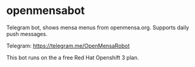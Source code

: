 # openmensabot
Telegram bot, shows mensa menus from openmensa.org. Supports daily push messages.  


Telegram: https://telegram.me/OpenMensaRobot  


This bot runs on the a free Red Hat Openshift 3 plan.  


